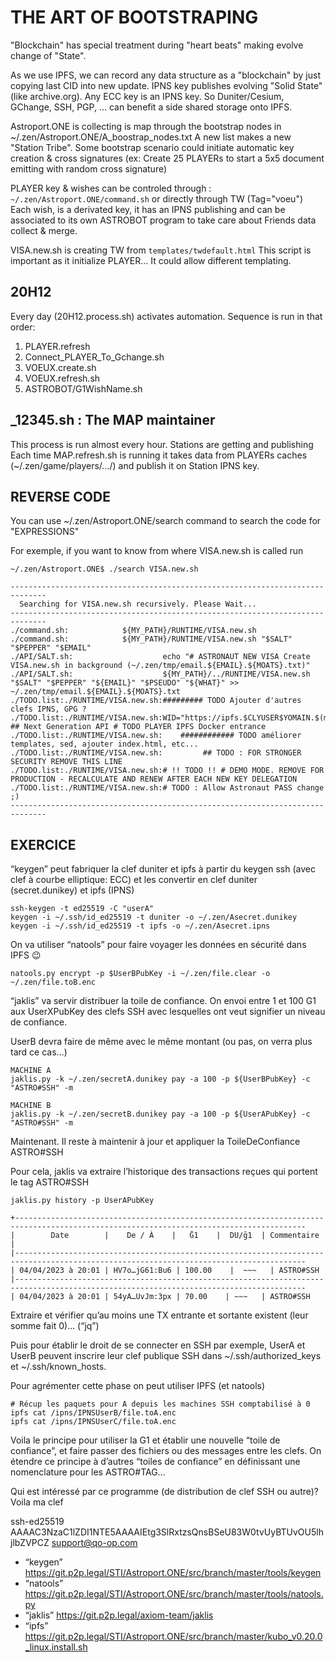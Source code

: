 # THE ART OF BOOTSTRAPING

"Blockchain" has special treatment during "heart beats" making evolve change of "State".

As we use IPFS, we can record any data structure as a "blockchain" by just copying last CID into new update.
IPNS key publishes evolving "Solid State" (like archive.org). Any ECC key is an IPNS key.
So Duniter/Cesium, GChange, SSH, PGP, ... can benefit a side shared storage onto IPFS.



Astroport.ONE is collecting is map through the bootstrap nodes in ~/.zen/Astroport.ONE/A_boostrap_nodes.txt
A new list makes a new "Station Tribe". Some bootstrap scenario could initiate automatic key creation & cross signatures
(ex: Create 25 PLAYERs to start a 5x5 document emitting with random cross signature)

PLAYER key & wishes can be controled through : ```~/.zen/Astroport.ONE/command.sh``` or directly through TW (Tag="voeu")
Each wish, is a derivated key, it has an IPNS publishing and can be associated to its own ASTROBOT program to take care about Friends data collect & merge.

VISA.new.sh is creating TW from ```templates/twdefault.html```
This script is important as it initialize PLAYER... It could allow different templating.

## 20H12
Every day (20H12.process.sh) activates automation.
Sequence is run in that order:

1. PLAYER.refresh
2. Connect_PLAYER_To_Gchange.sh
3. VOEUX.create.sh
4. VOEUX.refresh.sh
5. ASTROBOT/G1WishName.sh


## _12345.sh : The MAP maintainer

This process is run almost every hour. Stations are getting and publishing
Each time MAP.refresh.sh is running it takes data from PLAYERs caches (~/.zen/game/players/.../) and publish it on Station IPNS key.

## REVERSE CODE

You can use ~/.zen/Astroport.ONE/search command to search the code for "EXPRESSIONS"

For exemple, if you want to know from where VISA.new.sh is called run

```
~/.zen/Astroport.ONE$ ./search VISA.new.sh

------------------------------------------------------------------------------
  Searching for VISA.new.sh recursively. Please Wait...
------------------------------------------------------------------------------
./command.sh:            ${MY_PATH}/RUNTIME/VISA.new.sh
./command.sh:            ${MY_PATH}/RUNTIME/VISA.new.sh "$SALT" "$PEPPER" "$EMAIL"
./API/SALT.sh:                    echo "# ASTRONAUT NEW VISA Create VISA.new.sh in background (~/.zen/tmp/email.${EMAIL}.${MOATS}.txt)"
./API/SALT.sh:                    ${MY_PATH}/../RUNTIME/VISA.new.sh "$SALT" "$PEPPER" "${EMAIL}" "$PSEUDO" "${WHAT}" >> ~/.zen/tmp/email.${EMAIL}.${MOATS}.txt
./TODO.list:./RUNTIME/VISA.new.sh:######### TODO Ajouter d'autres clefs IPNS, GPG ?
./TODO.list:./RUNTIME/VISA.new.sh:WID="https://ipfs.$CLYUSER$YOMAIN.$(myHostName)/api" ## Next Generation API # TODO PLAYER IPFS Docker entrance
./TODO.list:./RUNTIME/VISA.new.sh:    ############ TODO améliorer templates, sed, ajouter index.html, etc...
./TODO.list:./RUNTIME/VISA.new.sh:         ## TODO : FOR STRONGER SECURITY REMOVE THIS LINE
./TODO.list:./RUNTIME/VISA.new.sh:# !! TODO !! # DEMO MODE. REMOVE FOR PRODUCTION - RECALCULATE AND RENEW AFTER EACH NEW KEY DELEGATION
./TODO.list:./RUNTIME/VISA.new.sh:# TODO : Allow Astronaut PASS change ;)
------------------------------------------------------------------------------
```

## EXERCICE

“keygen” peut fabriquer la clef duniter et ipfs à partir du keygen ssh (avec clef à courbe elliptique: ECC) et les convertir en clef duniter (secret.dunikey) et ipfs (IPNS)

```
ssh-keygen -t ed25519 -C "userA"
keygen -i ~/.ssh/id_ed25519 -t duniter -o ~/.zen/Asecret.dunikey
keygen -i ~/.ssh/id_ed25519 -t ipfs -o ~/.zen/Asecret.ipns
```
On va utiliser “natools” pour faire voyager les données en sécurité dans IPFS :wink:
```
natools.py encrypt -p $UserBPubKey -i ~/.zen/file.clear -o ~/.zen/file.toB.enc
```
“jaklis” va servir distribuer la toile de confiance.
On envoi entre 1 et 100 G1 aux UserXPubKey des clefs SSH avec lesquelles ont veut signifier un niveau de confiance.

UserB devra faire de même avec le même montant (ou pas, on verra plus tard ce cas…)
```
MACHINE A
jaklis.py -k ~/.zen/secretA.dunikey pay -a 100 -p ${UserBPubKey} -c "ASTRO#SSH" -m

MACHINE B
jaklis.py -k ~/.zen/secretB.dunikey pay -a 100 -p ${UserAPubKey} -c "ASTRO#SSH" -m
```
Maintenant.
Il reste à maintenir à jour et appliquer la ToileDeConfiance ASTRO#SSH

Pour cela, jaklis va extraire l’historique des transactions reçues qui portent le tag ASTRO#SSH
```
jaklis.py history -p UserAPubKey

+---------------------------------------------------------------------------------------------------------------------------------------
|        Date        |    De / À    |   Ḡ1    |  DU/ḡ1  | Commentaire                   |
|---------------------------------------------------------------------------------------------------------------------------------------
| 04/04/2023 à 20:01 | HV7o…jG61:Bu6 | 100.00    |  ~~~   | ASTRO#SSH
|---------------------------------------------------------------------------------------------------------------------------------------
| 04/04/2023 à 20:01 | 54yA…UvJm:3px | 70.00    | ~~~   | ASTRO#SSH
```
Extraire et vérifier qu’au moins une TX entrante et sortante existent (leur somme fait 0)… (“jq”)

Puis pour établir le droit de se connecter en SSH par exemple, UserA et UserB peuvent inscrire leur clef publique SSH dans ~/.ssh/authorized_keys et ~/.ssh/known_hosts.

Pour agrémenter cette phase on peut utiliser IPFS (et natools)

```
# Récup les paquets pour A depuis les machines SSH comptabilisé à 0
ipfs cat /ipns/IPNSUserB/file.toA.enc
ipfs cat /ipns/IPNSUserC/file.toA.enc
```

Voila le principe pour utiliser la G1 et établir une nouvelle “toile de confiance”, et faire passer des fichiers ou des messages entre les clefs. On étendre ce principe à d’autres “toiles de confiance” en définissant une nomenclature pour les ASTRO#TAG…

Qui est intéressé par ce programme (de distribution de clef SSH ou autre)?
Voila ma clef

ssh-ed25519 AAAAC3NzaC1lZDI1NTE5AAAAIEtg3SlRxtzsQnsBSeU83W0tvUyBTUvOU5lhjlbZVPCZ support@qo-op.com

* “keygen” https://git.p2p.legal/STI/Astroport.ONE/src/branch/master/tools/keygen
* “natools” https://git.p2p.legal/STI/Astroport.ONE/src/branch/master/tools/natools.py
* “jaklis” https://git.p2p.legal/axiom-team/jaklis
* “ipfs” https://git.p2p.legal/STI/Astroport.ONE/src/branch/master/kubo_v0.20.0_linux.install.sh
